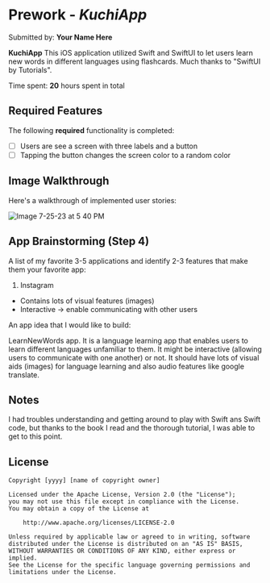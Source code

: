 

# Prework - *KuchiApp*

Submitted by: **Your Name Here**

**KuchiApp** 
This iOS application utilized Swift and SwiftUI to let users learn new words in different languages using flashcards.
Much thanks to "SwiftUI by Tutorials".

Time spent: **20** hours spent in total

## Required Features

The following **required** functionality is completed:

- [ ] Users are see a screen with three labels and a button
- [ ] Tapping the button changes the screen color to a random color
 
## Image Walkthrough

Here's a walkthrough of implemented user stories:

![Image 7-25-23 at 5 40 PM](https://github.com/ellango2612/KuchiApp/assets/89810675/de5edd7c-c4ba-42a7-a495-037af3afcbba)

## App Brainstorming (Step 4)

A list of my favorite 3-5 applications and identify 2-3 features that make them your favorite app:
1. Instagram
- Contains lots of visual features (images)
- Interactive -> enable communicating with other users

An app idea that I would like to build:

LearnNewWords app. It is a language learning app that enables users to learn different languages unfamiliar to them. It might be interactive (allowing users to communicate with one another) or not. It should have lots of visual aids (images) for language learning and also audio features like google translate.


## Notes

I had troubles understanding and getting around to play with Swift ans Swift code, but thanks to the book I read and the thorough tutorial, I was able to get to this point.

## License

    Copyright [yyyy] [name of copyright owner]

    Licensed under the Apache License, Version 2.0 (the "License");
    you may not use this file except in compliance with the License.
    You may obtain a copy of the License at

        http://www.apache.org/licenses/LICENSE-2.0

    Unless required by applicable law or agreed to in writing, software
    distributed under the License is distributed on an "AS IS" BASIS,
    WITHOUT WARRANTIES OR CONDITIONS OF ANY KIND, either express or implied.
    See the License for the specific language governing permissions and
    limitations under the License.

